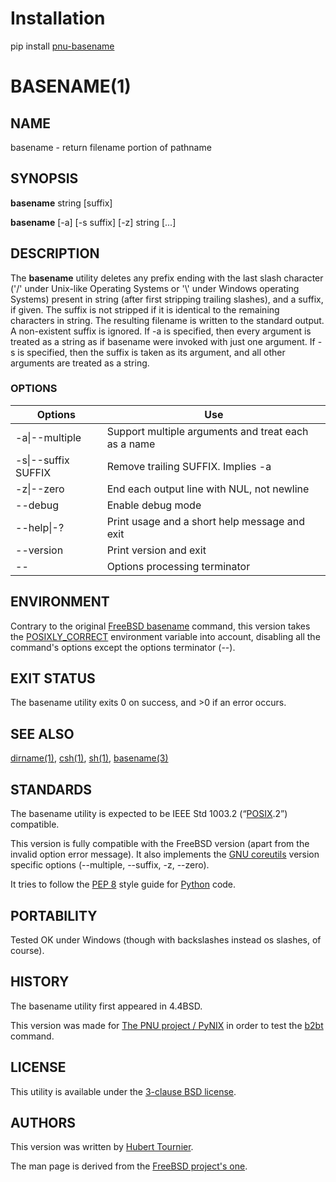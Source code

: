 # Installation
pip install [pnu-basename](https://pypi.org/project/pnu-basename/)

# BASENAME(1)

## NAME
basename - return filename portion of pathname

## SYNOPSIS
**basename**
string \[suffix\]

**basename**
[-a]
[-s suffix]
[-z]
string \[...\]

## DESCRIPTION
The **basename** utility deletes any prefix ending with the last slash character
('/' under Unix-like Operating Systems or '\\' under Windows operating Systems)
present in string (after first stripping trailing slashes), and a suffix, if given.
The suffix is not stripped if it is identical to the remaining characters in string.
The resulting filename is written to the standard output.
A non-existent suffix is ignored.
If -a is specified, then every argument is treated as a string as if basename were
invoked with just one argument.
If -s is specified, then the suffix is taken as its argument, and all other arguments
are treated as a string.

### OPTIONS
Options | Use
------- | ---
-a\|--multiple|Support multiple arguments and treat each as a name
-s\|--suffix SUFFIX|Remove trailing SUFFIX. Implies -a
-z\|--zero|End each output line with NUL, not newline
--debug|Enable debug mode
--help\|-?|Print usage and a short help message and exit
--version|Print version and exit
--|Options processing terminator

## ENVIRONMENT
Contrary to the original [FreeBSD basename](https://www.freebsd.org/cgi/man.cgi?query=basename) command,
this version takes the [POSIXLY_CORRECT](https://www.freebsd.org/cgi/man.cgi?query=environ) environment variable into account,
disabling all the command's options except the options terminator (--).

## EXIT STATUS
The basename utility exits 0 on success, and >0 if an error occurs.

## SEE ALSO
[dirname(1)](https://www.freebsd.org/cgi/man.cgi?query=dirname),
[csh(1)](https://www.freebsd.org/cgi/man.cgi?query=csh),
[sh(1)](https://www.freebsd.org/cgi/man.cgi?query=sh),
[basename(3)](https://www.freebsd.org/cgi/man.cgi?query=basename&sektion=3)

## STANDARDS
The basename utility is expected to be IEEE Std 1003.2 (“[POSIX](https://en.wikipedia.org/wiki/POSIX).2”) compatible.

This version is fully compatible with the FreeBSD version (apart from the
invalid option error message). It also implements the [GNU coreutils](https://www.gnu.org/software/coreutils/) version
specific options (--multiple, --suffix, -z, --zero).

It tries to follow the [PEP 8](https://www.python.org/dev/peps/pep-0008/) style guide for [Python](https://www.python.org/) code.

## PORTABILITY
Tested OK under Windows (though with backslashes instead os slashes, of course).

## HISTORY
The basename utility first appeared in 4.4BSD.

This version was made for [The PNU project / PyNIX](https://github.com/HubTou/PNU)
in order to test the [b2bt](https://github.com/HubTou/b2bt) command.

## LICENSE
This utility is available under the [3-clause BSD license](https://opensource.org/licenses/BSD-3-Clause).

## AUTHORS
This version was written by [Hubert Tournier](https://github.com/HubTou).

The man page is derived from the [FreeBSD project's one](https://www.freebsd.org/cgi/man.cgi?query=basename).
